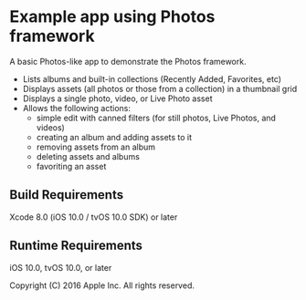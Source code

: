 # Example app using Photos framework

A basic Photos-like app to demonstrate the Photos framework. 

- Lists albums and built-in collections (Recently Added, Favorites, etc)
- Displays assets (all photos or those from a collection) in a thumbnail grid
- Displays a single photo, video, or Live Photo asset
- Allows the following actions:
    * simple edit with canned filters (for still photos, Live Photos, and videos)
    * creating an album and adding assets to it
    * removing assets from an album
    * deleting assets and albums
    * favoriting an asset

## Build Requirements

Xcode 8.0 (iOS 10.0 / tvOS 10.0 SDK) or later

## Runtime Requirements

iOS 10.0, tvOS 10.0, or later

Copyright (C) 2016 Apple Inc. All rights reserved.

